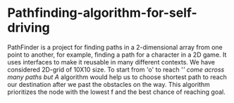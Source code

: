 # Pathfinding-algorithm-for-self-driving

PathFinder is a project for finding paths in a 2-dimensional array from one point to another, for example, finding a path for a character in a 2D game. It uses interfaces to make it reusable in many different contexts. 
We have considered 2D-grid of 10X10 size. To start from 'o' to reach '*' come across many paths but A* algorithm would help us to choose shortest path to reach our destination after we past the obstacles on the way. This algorithm prioritizes the node with the lowest f and the best chance of reaching goal. 
